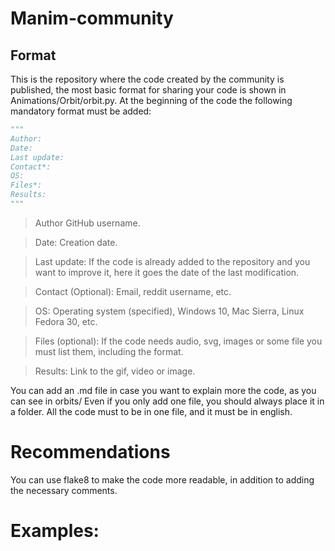 # Manim-community
## Format

This is the repository where the code created by the community is published, the most basic format for sharing your code is shown in Animations/Orbit/orbit.py. At the beginning of the code the following mandatory format must be added:

```python
"""
Author:         
Date:           
Last update:    
Contact*:       
OS:             
Files*:         
Results:        
"""
```

> Author
GitHub username.

> Date:
Creation date.

> Last update:
If the code is already added to the repository and you want to improve it, here it goes the date of the last modification.

> Contact (Optional):
Email, reddit username, etc.

> OS:
Operating system (specified), Windows 10, Mac Sierra, Linux Fedora 30, etc.

> Files (optional):
If the code needs audio, svg, images or some file you must list them, including the format.

> Results:
Link to the gif, video or image.

You can add an .md file in case you want to explain more the code, as you can see in orbits/
Even if you only add one file, you should always place it in a folder.
All the code must to be in one file, and it must be in english.

# Recommendations

You can use flake8 to make the code more readable, in addition to adding the necessary comments.

# Examples:
